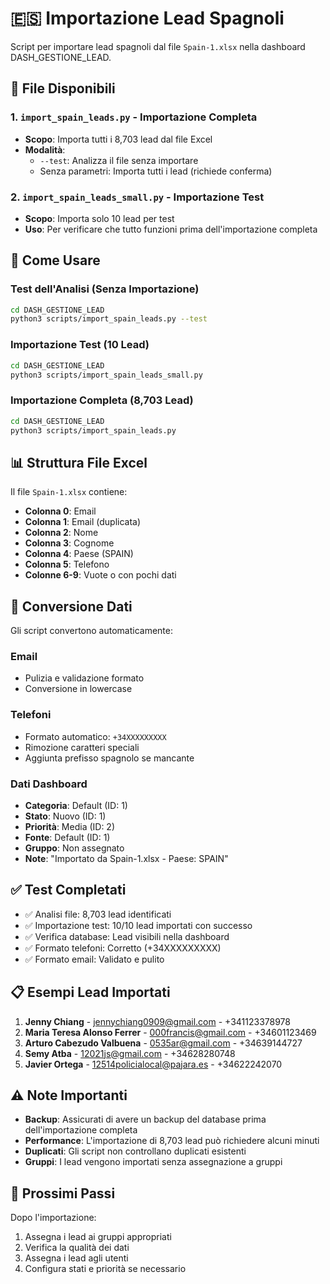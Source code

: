 # 🇪🇸 Importazione Lead Spagnoli

Script per importare lead spagnoli dal file `Spain-1.xlsx` nella dashboard DASH_GESTIONE_LEAD.

## 📁 File Disponibili

### 1. `import_spain_leads.py` - Importazione Completa
- **Scopo**: Importa tutti i 8,703 lead dal file Excel
- **Modalità**: 
  - `--test`: Analizza il file senza importare
  - Senza parametri: Importa tutti i lead (richiede conferma)

### 2. `import_spain_leads_small.py` - Importazione Test
- **Scopo**: Importa solo 10 lead per test
- **Uso**: Per verificare che tutto funzioni prima dell'importazione completa

## 🚀 Come Usare

### Test dell'Analisi (Senza Importazione)
```bash
cd DASH_GESTIONE_LEAD
python3 scripts/import_spain_leads.py --test
```

### Importazione Test (10 Lead)
```bash
cd DASH_GESTIONE_LEAD
python3 scripts/import_spain_leads_small.py
```

### Importazione Completa (8,703 Lead)
```bash
cd DASH_GESTIONE_LEAD
python3 scripts/import_spain_leads.py
```

## 📊 Struttura File Excel

Il file `Spain-1.xlsx` contiene:
- **Colonna 0**: Email
- **Colonna 1**: Email (duplicata)
- **Colonna 2**: Nome
- **Colonna 3**: Cognome
- **Colonna 4**: Paese (SPAIN)
- **Colonna 5**: Telefono
- **Colonne 6-9**: Vuote o con pochi dati

## 🔄 Conversione Dati

Gli script convertono automaticamente:

### Email
- Pulizia e validazione formato
- Conversione in lowercase

### Telefoni
- Formato automatico: `+34XXXXXXXXX`
- Rimozione caratteri speciali
- Aggiunta prefisso spagnolo se mancante

### Dati Dashboard
- **Categoria**: Default (ID: 1)
- **Stato**: Nuovo (ID: 1)
- **Priorità**: Media (ID: 2)
- **Fonte**: Default (ID: 1)
- **Gruppo**: Non assegnato
- **Note**: "Importato da Spain-1.xlsx - Paese: SPAIN"

## ✅ Test Completati

- ✅ Analisi file: 8,703 lead identificati
- ✅ Importazione test: 10/10 lead importati con successo
- ✅ Verifica database: Lead visibili nella dashboard
- ✅ Formato telefoni: Corretto (+34XXXXXXXXX)
- ✅ Formato email: Validato e pulito

## 📋 Esempi Lead Importati

1. **Jenny Chiang** - jennychiang0909@gmail.com - +341123378978
2. **Maria Teresa Alonso Ferrer** - 000francis@gmail.com - +34601123469
3. **Arturo Cabezudo Valbuena** - 0535ar@gmail.com - +34639144727
4. **Semy Atba** - 12021js@gmail.com - +34628280748
5. **Javier Ortega** - 12514policialocal@pajara.es - +34622242070

## ⚠️ Note Importanti

- **Backup**: Assicurati di avere un backup del database prima dell'importazione completa
- **Performance**: L'importazione di 8,703 lead può richiedere alcuni minuti
- **Duplicati**: Gli script non controllano duplicati esistenti
- **Gruppi**: I lead vengono importati senza assegnazione a gruppi

## 🎯 Prossimi Passi

Dopo l'importazione:
1. Assegna i lead ai gruppi appropriati
2. Verifica la qualità dei dati
3. Assegna i lead agli utenti
4. Configura stati e priorità se necessario






